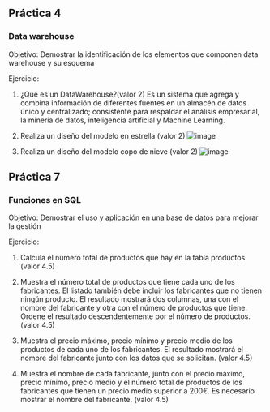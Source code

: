 
## Práctica 4
### Data warehouse

Objetivo: Demostrar la identificación de los elementos que componen data warehouse y
su esquema

Ejercicio:

1. ¿Qué es un DataWarehouse?(valor 2)
Es un sistema que agrega y combina información de
diferentes fuentes en un almacén de datos único y centralizado; consistente
para respaldar el análisis empresarial, la minería de datos,
inteligencia artificial y Machine Learning.

2. Realiza un diseño del modelo en estrella (valor 2)
![image](https://user-images.githubusercontent.com/104279806/173192876-f99c61ce-d71c-4060-a670-b568905e48a1.png)

3. Realiza un diseño del modelo copo de nieve (valor 2)
![image](https://user-images.githubusercontent.com/104279806/173193186-f5640f5a-bd9e-4a12-a623-f4a8763847d4.png)

## Práctica 7
### Funciones en SQL
Objetivo: Demostrar el uso y aplicación en una base de datos para mejorar la gestión

Ejercicio:

1. Calcula el número total de productos que hay en la tabla productos. (valor 4.5)


2. Muestra el número total de productos que tiene cada uno de los fabricantes. El listado
también debe incluir los fabricantes que no tienen ningún producto. El resultado
mostrará dos columnas, una con el nombre del fabricante y otra con el número de
productos que tiene. Ordene el resultado descendentemente por el número de
productos. (valor 4.5)

3. Muestra el precio máximo, precio mínimo y precio medio de los productos de cada
uno de los fabricantes. El resultado mostrará el nombre del fabricante junto con los
datos que se solicitan. (valor 4.5)

4. Muestra el nombre de cada fabricante, junto con el precio máximo, precio mínimo,
precio medio y el número total de productos de los fabricantes que tienen un precio
medio superior a 200€. Es necesario mostrar el nombre del fabricante. (valor 4.5)


